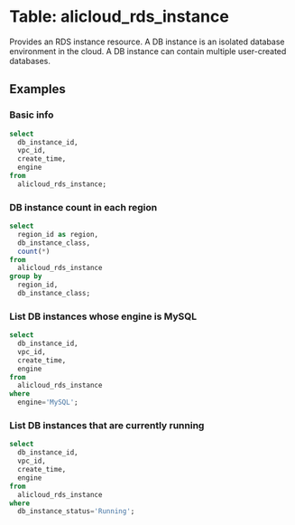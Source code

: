 # Table: alicloud_rds_instance

Provides an RDS instance resource. A DB instance is an isolated database environment in the cloud. A DB instance can contain multiple user-created databases.

## Examples

### Basic info

```sql
select
  db_instance_id,
  vpc_id,
  create_time,
  engine
from
  alicloud_rds_instance;
```


### DB instance count in each region

```sql
select
  region_id as region,
  db_instance_class,
  count(*)
from
  alicloud_rds_instance
group by
  region_id,
  db_instance_class;
```


### List DB instances whose engine is MySQL

```sql
select
  db_instance_id,
  vpc_id,
  create_time,
  engine
from
  alicloud_rds_instance
where
  engine='MySQL';
```


### List DB instances that are currently running

```sql
select
  db_instance_id,
  vpc_id,
  create_time,
  engine
from
  alicloud_rds_instance
where
  db_instance_status='Running';
```
